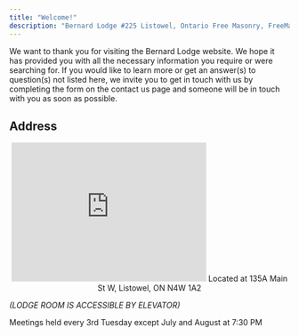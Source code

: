 ```yaml
---
title: "Welcome!"
description: "Bernard Lodge #225 Listowel, Ontario Free Masonry, FreeMasons, Ancient Free and Accepted Masonry, Freemasonry, Listowel"
---
```

<script type="application/ld+json">
{
  "@context": "https://schema.org",
  "@type": "Organization",
  "name": "Bernard Lodge #225",
  "alternateName": "Bernard Lodge No. 225",
  "description": "Free and Accepted Masonic Lodge in Listowel, Ontario",
  "url": "https://bernardlodge225.org/",
  "address": {
    "@type": "PostalAddress",
    "streetAddress": "135A Main St W",
    "addressLocality": "Listowel",
    "addressRegion": "ON",
    "postalCode": "N4W 1A2",
    "addressCountry": "CA"
  },
  "geo": {
    "@type": "GeoCoordinates",
    "latitude": "43.731997766152915",
    "longitude": "-80.95384582337283"
  },
  "foundingLocation": {
    "@type": "Place",
    "address": {
      "@type": "PostalAddress",
      "addressLocality": "Listowel",
      "addressRegion": "Ontario",
      "addressCountry": "Canada"
    }
  },
  "memberOf": {
    "@type": "Organization",
    "name": "Grand Lodge of Ancient Free and Accepted Masons of Canada in the Province of Ontario",
    "url": "https://grandlodge.on.ca/"
  },
  "event": {
    "@type": "Event",
    "name": "Lodge Meetings",
    "description": "Regular Lodge meetings held every 3rd Tuesday except July and August",
    "startTime": "19:30",
    "location": {
      "@type": "Place",
      "name": "Listowel Masonic Hall",
      "address": {
        "@type": "PostalAddress",
        "streetAddress": "135A Main St W",
        "addressLocality": "Listowel",
        "addressRegion": "ON",
        "postalCode": "N4W 1A2",
        "addressCountry": "CA"
      }
    }
  },
  "accessibilityFeature": ["wheelchairAccessible"],
  "amenityFeature": {
    "@type": "LocationFeatureSpecification",
    "name": "Elevator Access",
    "value": "Lodge room is accessible by elevator"
  }
}
</script>

We want to thank you for visiting the Bernard Lodge website. We hope it has provided you with all the necessary information you require or were searching for. If you would like to learn more or get an answer(s) to question(s) not listed here, we invite you to get in touch with us by completing the form on the contact us page and someone will be in touch with you as soon as possible.

## Address
<p align="center">
<iframe src="https://www.google.com/maps/embed?pb=!1m18!1m12!1m3!1d720.7418962445527!2d-80.95384582337283!3d43.731997766152915!2m3!1f0!2f0!3f0!3m2!1i1024!2i768!4f13.1!3m3!1m2!1s0x88295db281d2060b%3A0x43bd15ae319428f4!2sListowel%20Masonic%20Hall!5e0!3m2!1sen!2sca!4v1692840007267!5m2!1sen!2sca" width="350" height="250" style="border:0;" allowfullscreen="" loading="lazy" referrerpolicy="no-referrer-when-downgrade"></iframe>
Located at 135A Main St W, Listowel, ON N4W 1A2
</p>

_(LODGE ROOM IS ACCESSIBLE BY ELEVATOR)_

Meetings held every 3rd Tuesday except July and August at 7:30 PM
